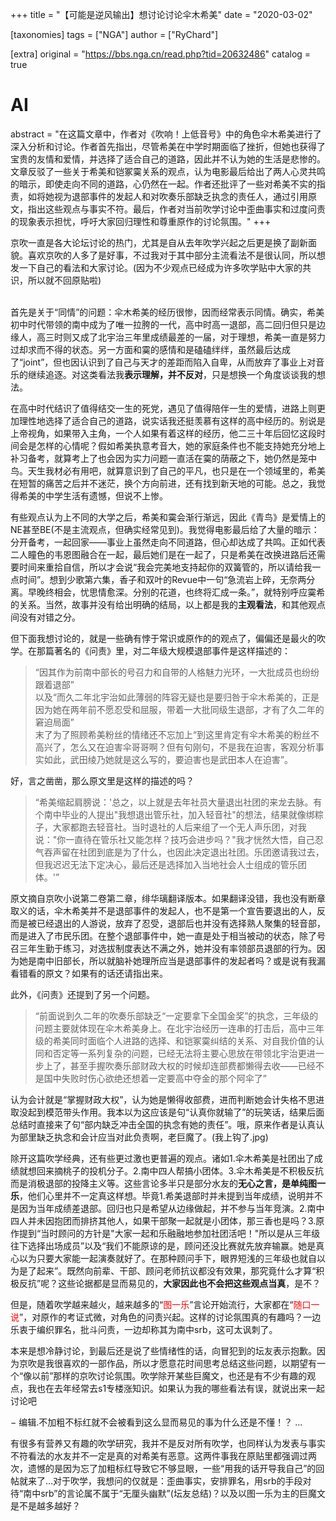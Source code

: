 +++
title = "【可能是逆风输出】想讨论讨论伞木希美"
date = "2020-03-02"

[taxonomies]
tags = ["NGA"]
author = ["RyChard"]

[extra]
original = "https://bbs.nga.cn/read.php?tid=20632486"
catalog = true
# AI 
abstract = "在这篇文章中，作者对《吹响！上低音号》中的角色伞木希美进行了深入分析和讨论。作者首先指出，尽管希美在中学时期面临了挫折，但她也获得了宝贵的友情和爱情，并选择了适合自己的道路，因此并不认为她的生活是悲惨的。文章反驳了一些关于希美和铠冢霙关系的观点，认为电影最后给出了两人心灵共鸣的暗示，即使走向不同的道路，心仍然在一起。作者还批评了一些对希美不实的指责，如将她视为退部事件的发起人和对吹奏乐部缺乏执念的责任人，通过引用原文，指出这些观点与事实不符。最后，作者对当前吹学讨论中歪曲事实和过度问责的现象表示担忧，呼吁大家回归理性和尊重原作的讨论氛围。"
+++

京吹一直是各大论坛讨论的热门，尤其是自从去年吹学兴起之后更是换了副新面貌。喜欢京吹的人多了是好事，不过我对于其中部分主流看法不是很认同，所以想发一下自己的看法和大家讨论。(因为不少观点已经成为许多吹学贴中大家的共识，所以就不回原贴啦)  
<br />


首先是关于“同情”的问题：伞木希美的经历很惨，因而经常表示同情。确实，希美初中时代带领的南中成为了唯一拉胯的一代，高中时高一退部，高二回归但只是边缘人，高三时则又成了北宇治三年里成绩最差的一届，对于理想，希美一直是努力过却求而不得的状态。另一方面和霙的感情和是磕磕绊绊，虽然最后达成了“joint”，但也因认识到了自己与天才的差距而陷入自卑，从而放弃了事业上对音乐的继续追逐。对这类看法我<span style="font-weight:bold">表示理解，并不反对</span>，只是想换一个角度谈谈我的想法。  

在高中时代结识了值得结交一生的死党，遇见了值得陪伴一生的爱情，进路上则更加理性地选择了适合自己的道路，说实话我还挺羡慕有这样的高中经历的。别说是上帝视角，如果带入主角，一个人如果有着这样的经历，他二三十年后回忆这段时间会是怎样的心情呢？假如希美执意考音大，她的家庭条件也不能支持她充分地上补习备考，就算考上了也会因为实力问题一直活在霙的荫蔽之下，她仍然是笼中鸟。天生我材必有用吧，就算意识到了自己的平凡，也只是在一个领域里的，希美在短暂的痛苦之后并不迷茫，换个方向前进，还有找到新天地的可能。总之，我觉得希美的中学生活有遗憾，但说不上惨。  

有些观点认为上不同的大学之后，希美和霙会渐行渐远，因此《青鸟》是爱情上的NE甚至BE(不是主流观点，但确实经常见到)。我觉得电影最后给了大量的暗示：分开备考，一起回家——事业上虽然走向不同道路，但心却达成了共鸣。正如代表二人瞳色的韦恩图融合在一起，最后她们是在一起了，只是希美在改换进路后还需要时间来重拾自信，所以才会说“我会完美地支持起你的双簧管的，所以请给我一点时间”。想到少歌第六集，香子和双叶的Revue中一句“急流岩上碎，无奈两分离。早晚终相会，忧思情愈深。分别的花道，也终将汇成一条。”，就特别呼应霙希的关系。当然，故事并没有给出明确的结局，以上都是我的<span style="font-weight:bold">主观看法</span>，和其他观点间没有对错之分。  



但下面我想讨论的，就是一些确有悖于常识或原作的的观点了，偏偏还是最火的吹学。在那篇著名的《问责》里，对二年级大规模退部事件是这样描述的：

> “因其作为前南中部长的号召力和自带的人格魅力光环，一大批成员也纷纷跟着退部”  
> 以及“而久二年北宇治如此薄弱的阵容无疑也是要归咎于伞木希美的，正是因为她在两年前不愿忍受和屈服，带着一大批同级生退部，才有了久二年的窘迫局面”  
> 末了为了照顾希美粉丝的情绪还不忘加上“到这里肯定有伞木希美的粉丝不高兴了，怎么又在迫害伞哥哥啊？但有句刚句，不是我在迫害，客观分析事实如此，武田绫乃她就是这么写的，要迫害也是武田本人在迫害”。


好，言之凿凿，那么原文里是这样的描述的吗？

> “希美缩起肩膀说：'总之，以上就是去年社员大量退出社团的来龙去脉。有个南中毕业的人提出"我想退出管乐社，加入轻音社"的想法，结果就像绑粽子，大家都跑去轻音社。当时退社的人后来组了一个无人声乐团，对我说："你一直待在管乐社又能怎样？技巧会进步吗？"我才恍然大悟，自己忍气吞声留在社团到底是为了什么，也因此决定退出社团。乐团邀请我过去，但我迟迟无法下定决心，最后还是选择加入当地社会人士组成的管乐团体。'”

原文摘自京吹小说第二卷第二章，绯华璃翻译版本。如果翻译没错，我也没有断章取义的话，伞木希美并不是退部事件的发起人，也不是第一个宣告要退出的人，反而是被已经退出的人游说，放弃了忍受，退部后也并没有选择熟人聚集的轻音部，而是进入了市民乐团。在整个退部事件中，她一直是处于相当被动的状态，除了号召三年生勤于练习，对选拔制度表达不满之外，她并没有率领部员退部的行为。因为她是南中旧部长，所以就脑补她理所应当是退部事件的发起者吗？或是说有我漏看错看的原文？如果有的话还请指出来。  

此外，《问责》还提到了另一个问题。

> “前面说到久二年的吹奏乐部缺乏“一定要拿下全国金奖”的执念，三年级的问题主要就体现在伞木希美身上。在北宇治经历一连串的打击后，高中三年级的希美同时面临个人进路的选择、和铠冢霙纠结的关系、对自我价值的认同和否定等一系列复杂的问题，已经无法将主要心思放在带领北宇治更进一步上了，甚至手握吹奏乐部财政大权的时候却连部费都懒得去收——已经不是国中失败时伤心欲绝还想着一定要高中夺金的那个阿伞了”


认为会计就是“掌握财政大权”，认为她是懒得收部费，进而判断她会计失格不思进取没起到模范带头作用。我本以为这应该是句“认真你就输了”的玩笑话，结果后面总结时直接来了句“部内缺乏冲击全国的执念有她的责任”。哦，原来作者是认真认为部里缺乏执念和会计应当对此负责啊，老巨魔了。(我上钩了.jpg)  
  
除开这篇吹学经典，还有些更过激也更普遍的观点。诸如1.伞木希美是社团出了成绩就想回来摘桃子的投机分子。2.南中四人帮搞小团体。3.伞木希美是不积极反抗而是消极退部的投降主义等。这些言论多半只是部分水友的<span style="font-weight:bold">无心之言，是单纯图一乐</span>，他们心里并不一定真这样想。毕竟1.希美退部时并未提到当年成绩，说明并不是因为当年成绩差退部。回归也只是希望从边缘做起，并不参与当年竞演。2.南中四人并未因抱团而排挤其他人，如果干部聚一起就是小团体，那三香也是吗？3.原作提到“当时顾问的方针是"大家一起和乐融融地参加社团活吧！"所以是从三年级往下选择出场成员”以及“我们不能原谅的是，顾问还没比赛就先放弃输赢。她是真心以为只要大家能一起演奏就好了。在那种顾问手下，眼界短浅的三年级也就自以为是了起来”。既然向前辈、干部、顾问老师抗议都没有效果，那究竟什么才算“积极反抗”呢？这些论据都是显而易见的，<span style="font-weight:bold">大家因此也不会把这些观点当真</span>，是不？  

但是，随着吹学越来越火，越来越多的“<span style="color: red">图一乐</span>”言论开始流行，大家都在“<span style="color: red">随口一说</span>”，对原作的考证式微，对角色的问责兴起。这样的讨论氛围真的有趣吗？一边乐衷于编织罪名，批斗问责，一边却称其为南中srb，这可太讽刺了。  



本来是想冷静讨论，到最后还是说了些情绪性的话，向冒犯到的坛友表示抱歉。因为京吹是我很喜欢的一部作品，所以才愿意花时间思考总结这些问题，以期望有一个“像以前”那样的京吹讨论氛围。吹学除开某些巨魔文，也还是有不少有趣的观点，我也在去年经常去s1专楼涨知识。如果认为我的哪些看法有误，就说出来一起讨论吧  



− 编辑.不加粗不标红就不会被看到这么显而易见的事为什么还是不懂！？ ...

有很多有营养又有趣的吹学研究，我并不是反对所有吹学，也同样认为发表与事实不符看法的水友并不一定是真的对希美有恶意。这两件事我在原贴里都强调过两次，遗憾的是因为忘了加粗标红导致它不够显眼，一些“用我的话开导我自己”的回帖就来了...对于吹学，我想问的仅就是：歪曲事实，安排罪名，用srb的手段对待“南中srb”的言论属不属于“无厘头幽默”(坛友总结)？以及以图一乐为主的巨魔文是不是越多越好？

